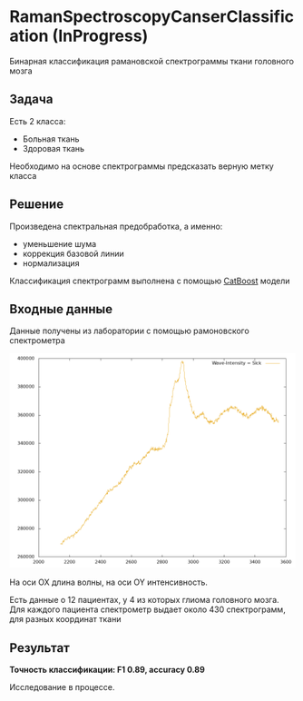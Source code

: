 # RamanSpectroscopyCanserClassification (InProgress)
Бинарная классификация рамановской спектрограммы ткани головного мозга

## Задача
Есть 2 класса:
- Больная ткань
- Здоровая ткань

Необходимо на основе спектрограммы предсказать верную метку класса

## Решение

Произведена спектральная предобработка, а именно:
- уменьшение шума
- коррекция базовой линии
- нормализация

Классификация спектрограмм выполнена с помощью [CatBoost](https://catboost.ai) модели


## Входные данные
Данные получены из лаборатории с помощью рамоновского спектрометра

![example](data_example.png)

На оси OX длина волны, на оси OY интенсивность.

Есть данные о 12 пациентах, у 4 из которых глиома головного мозга. Для каждого пациента спектрометр выдает около 430 спектрограмм, для разных координат ткани

## Результат

**Точность классификации: F1 0.89, accuracy 0.89**

Исследование в процессе.
